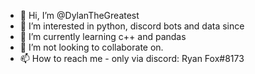 - 👋 Hi, I’m @DylanTheGreatest
- 👀 I’m interested in python, discord bots and data since
- 🌱 I’m currently learning c++ and pandas
- 💞️ I’m not looking to collaborate on.
- 📫 How to reach me - only via discord: Ryan Fox#8173

<!---
EthanPlayerOne/EthanPlayerOne is a ✨ special ✨ repository because its `README.md` (this file) appears on your GitHub profile.
You can click the Preview link to take a look at your changes.
--->
